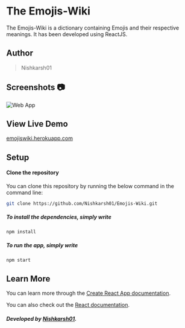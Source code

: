 # The Emojis-Wiki

The Emojis-Wiki is a dictionary containing Emojis and their respective meanings. It has been developed using ReactJS.

## Author 
> Nishkarsh01

## Screenshots 📷
![Web App](screenshots/)

## View Live Demo

 [emojiswiki.herokuapp.com](https://emojiswiki.herokuapp.com/)

## Setup

#### Clone the repository

You can clone this repository by running the below command in the command line:

```bash
git clone https://github.com/Nishkarsh01/Emojis-Wiki.git
```

  ##### To install the dependencies, simply write
```bash
npm install
```

  ##### To run the app, simply write
```bash
npm start
```

## Learn More

You can learn more through the [Create React App documentation](https://facebook.github.io/create-react-app/docs/getting-started).

You can also check out the [React documentation](https://reactjs.org/).


##### Developed by [Nishkarsh01](https://github.com/Nishkarsh01).

